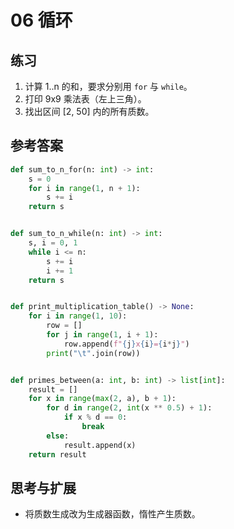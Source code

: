 # 06 循环

## 练习
1) 计算 1..n 的和，要求分别用 `for` 与 `while`。
2) 打印 9x9 乘法表（左上三角）。
3) 找出区间 [2, 50] 内的所有质数。

## 参考答案
```python
def sum_to_n_for(n: int) -> int:
    s = 0
    for i in range(1, n + 1):
        s += i
    return s


def sum_to_n_while(n: int) -> int:
    s, i = 0, 1
    while i <= n:
        s += i
        i += 1
    return s


def print_multiplication_table() -> None:
    for i in range(1, 10):
        row = []
        for j in range(1, i + 1):
            row.append(f"{j}x{i}={i*j}")
        print("\t".join(row))


def primes_between(a: int, b: int) -> list[int]:
    result = []
    for x in range(max(2, a), b + 1):
        for d in range(2, int(x ** 0.5) + 1):
            if x % d == 0:
                break
        else:
            result.append(x)
    return result
```

## 思考与扩展
- 将质数生成改为生成器函数，惰性产生质数。
